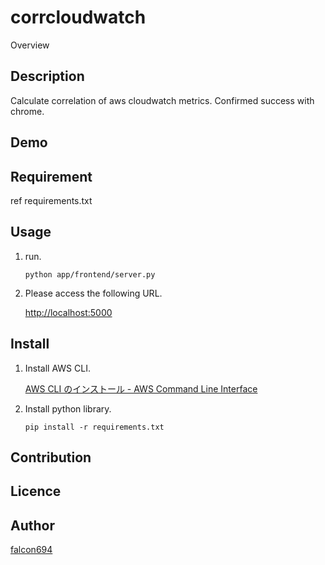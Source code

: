 corrcloudwatch
====

Overview

## Description

Calculate correlation of aws cloudwatch metrics.
Confirmed success with chrome.

## Demo

## Requirement

ref requirements.txt

## Usage

1. run.

    ```shell
    python app/frontend/server.py
    ```

2. Please access the following URL.

    [http://localhost:5000](http://localhost:5000)


## Install

1. Install AWS CLI.

   [AWS CLI のインストール - AWS Command Line Interface](https://docs.aws.amazon.com/ja_jp/cli/latest/userguide/cli-chap-install.html)

2. Install python library.

    ```shell
    pip install -r requirements.txt
    ```

## Contribution

## Licence

## Author

[falcon694](https://github.com/falco694)
